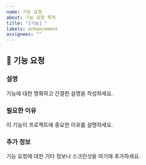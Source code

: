 ```yaml
---
name: 기능 요청
about: 기능 요청 목적
title: "[기능] "
labels: enhancement
assignees: ""
---
```


## 🚀 기능 요청

### 설명

기능에 대한 명확하고 간결한 설명을 작성하세요.

### 필요한 이유

이 기능이 프로젝트에 중요한 이유를 설명하세요.

### 추가 정보

기능 요청에 대한 기타 정보나 스크린샷을 여기에 추가하세요.
